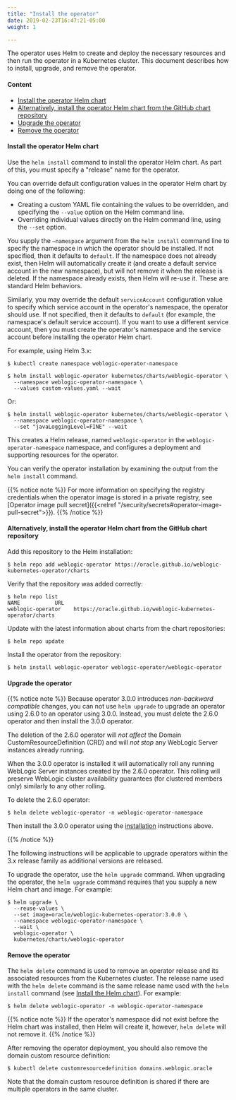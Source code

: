 ```yaml
---
title: "Install the operator"
date: 2019-02-23T16:47:21-05:00
weight: 1

---
```


The operator uses Helm to create and deploy the necessary resources and
then run the operator in a Kubernetes cluster. This document describes how to install, upgrade,
and remove the operator.

#### Content

 - [Install the operator Helm chart](#install-the-operator-helm-chart)
 - [Alternatively, install the operator Helm chart from the GitHub chart repository](#alternatively-install-the-operator-helm-chart-from-the-github-chart-repository)
 - [Upgrade the operator](#upgrade-the-operator)
 - [Remove the operator](#remove-the-operator)

#### Install the operator Helm chart

Use the `helm install` command to install the operator Helm chart. As part of this, you must specify a "release" name for the operator.

You can override default configuration values in the operator Helm chart by doing one of the following:

- Creating a custom YAML file containing the values to be overridden, and specifying the `--value` option on the Helm command line.
- Overriding individual values directly on the Helm command line, using the `--set` option.

You supply the `–namespace` argument from the `helm install` command line to specify the namespace in which the operator should be installed.  If not specified, then it defaults to `default`.  If the namespace does not already exist, then Helm will automatically create it (and create a default service account in the new namespace), but will not remove it when the release is deleted.  If the namespace already exists, then Helm will re-use it.  These are standard Helm behaviors.

Similarly, you may override the default `serviceAccount` configuration value to specify which service account in the operator's namespace, the operator should use.  If not specified, then it defaults to `default` (for example, the namespace's default service account).  If you want to use a different service account, then you must create the operator's namespace and the service account before installing the operator Helm chart.

For example, using Helm 3.x:

```
$ kubectl create namespace weblogic-operator-namespace
```

```
$ helm install weblogic-operator kubernetes/charts/weblogic-operator \
  --namespace weblogic-operator-namespace \
  --values custom-values.yaml --wait
```
Or:
```
$ helm install weblogic-operator kubernetes/charts/weblogic-operator \
  --namespace weblogic-operator-namespace \
  --set "javaLoggingLevel=FINE" --wait
```

This creates a Helm release, named `weblogic-operator` in the `weblogic-operator-namespace` namespace, and configures a deployment and supporting resources for the operator.

You can verify the operator installation by examining the output from the `helm install` command.

{{% notice note %}}
For more information on specifying the registry credentials when the operator image is stored in a private registry, see
[Operator image pull secret]({{<relref "/security/secrets#operator-image-pull-secret">}}).
{{% /notice %}}

#### Alternatively, install the operator Helm chart from the GitHub chart repository

Add this repository to the Helm installation:

```
$ helm repo add weblogic-operator https://oracle.github.io/weblogic-kubernetes-operator/charts
```

Verify that the repository was added correctly:

```
$ helm repo list
NAME           URL
weblogic-operator    https://oracle.github.io/weblogic-kubernetes-operator/charts
```

Update with the latest information about charts from the chart repositories:

```
$ helm repo update
```

Install the operator from the repository:

```
$ helm install weblogic-operator weblogic-operator/weblogic-operator
```

#### Upgrade the operator

{{% notice note %}}
Because operator 3.0.0 introduces _non-backward compatible_ changes, you can not use `helm upgrade` to upgrade
an operator using 2.6.0 to an operator using 3.0.0. Instead, you must delete the 2.6.0 operator and then install the
3.0.0 operator. 

The deletion of the 2.6.0 operator will _not affect_ the Domain CustomResourceDefinition (CRD) and will _not stop_ any
WebLogic Server instances already running.

When the 3.0.0 operator is installed it will automatically roll any running WebLogic Server instances created by the 2.6.0 operator.
This rolling will preserve WebLogic cluster availability guarantees (for clustered members only) similarly to any other rolling.

To delete the 2.6.0 operator:

```
$ helm delete weblogic-operator -n weblogic-operator-namespace
```

Then install the 3.0.0 operator using the [installation](#install-the-operator-helm-chart) instructions above.

{{% /notice %}}

The following instructions will be applicable to upgrade operators within the 3.x release family
as additional versions are released.

To upgrade the operator, use the `helm upgrade` command. When upgrading the operator,
the `helm upgrade` command requires that you supply a new Helm chart and image. For example:

```
$ helm upgrade \
  --reuse-values \
  --set image=oracle/weblogic-kubernetes-operator:3.0.0 \
  --namespace weblogic-operator-namespace \
  --wait \
  weblogic-operator \
  kubernetes/charts/weblogic-operator
```

#### Remove the operator

The `helm delete` command is used to remove an operator release and its associated resources from the Kubernetes cluster.  The release name used with the `helm delete` command is the same release name used with the `helm install` command (see [Install the Helm chart](#install-the-operator-helm-chart)).  For example:

```
$ helm delete weblogic-operator -n weblogic-operator-namespace
```

{{% notice note %}}
If the operator's namespace did not exist before the Helm chart was installed, then Helm will create it, however, `helm delete` will not remove it.
{{% /notice %}}

After removing the operator deployment, you should also remove the domain custom resource definition:
```
$ kubectl delete customresourcedefinition domains.weblogic.oracle
```
Note that the domain custom resource definition is shared if there are multiple operators in the same cluster.
